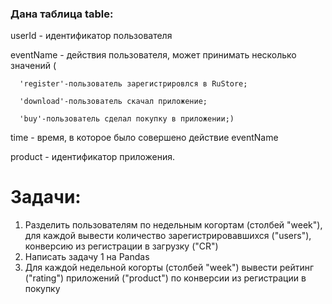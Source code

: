 ### Дана таблица table:
  userId - идентификатор пользователя
  
  eventName - действия пользователя, может принимать несколько значений (
      
      'register'-пользователь зарегистрировлся в RuStore;
      
      'download'-пользователь скачал приложение;
      
      'buy'-пользователь сделал покупку в приложении;)
  
  time - время, в которое было совершено действие eventName
  
  product - идентификатор приложения.

# Задачи:
1) Разделить пользователям по недельным когортам (столбей "week"), для каждой вывести количество зарегистрировавшихся ("users"), конверсию из регистрации в загрузку ("CR")
2) Написать задачу 1 на Pandas
3) Для каждой недельной когорты (столбей "week") вывести рейтинг ("rating") приложений ("product") по конверсии из регистрации в покупку

